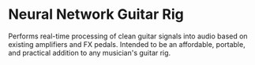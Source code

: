# Neural Network Guitar Rig

Performs real-time processing of clean guitar signals into audio based on existing amplifiers and FX pedals. Intended to be an affordable, portable, and practical addition to any musician's guitar rig.
